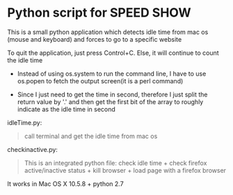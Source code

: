 Python script for SPEED SHOW
================
This is a small python application which detects idle time from mac os (mouse and keyboard) and forces to go to a specific website

To quit the application, just press Control+C. Else, it will continue to count the idle time

- Instead of using os.system to run the command line, I have to use os.popen to fetch the output screen(it is a perl command)

- Since I just need to get the time in second, therefore I just split the return value by '.' and then get the first bit of the array to roughly indicate as the idle time in second


idleTime.py: 
> call terminal and get the idle time from mac os 

checkinactive.py:
> This is an integrated python file: check idle time + check firefox active/inactive status + kill browser + load page with a firefox browser

It works in Mac OS X 10.5.8 + python 2.7

